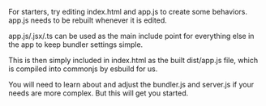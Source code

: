 For starters, try editing index.html and app.js to create some behaviors. app.js needs to be rebuilt whenever it is edited.


app.js/.jsx/.ts can be used as the main include point for everything else in the app to keep bundler settings simple. 

This is then simply included in index.html as the built dist/app.js file, which is compiled into commonjs by esbuild for us.

You will need to learn about and adjust the bundler.js and server.js if your needs are more complex. But this will get you started.

